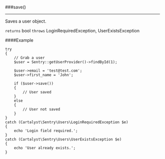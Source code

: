 <a id="save"></a>
###save()

----------

Saves a user object.

`returns` bool
`throws`  LoginRequiredException, UserExistsException

####Example

	try
	{
		// Grab a user
		$user = Sentry::getUserProvider()->findById(1);

		$user->email = 'test@test.com';
		$user->first_name = 'John';

		if ($user->save())
		{
			// User saved
		}
		else
		{
			// User not saved
		}
	}
	catch (Cartalyst\Sentry\Users\LoginRequiredException $e)
	{
		echo 'Login field required.';
	}
	catch (Cartalyst\Sentry\Users\UserExistsException $e)
	{
		echo 'User already exists.';
	}